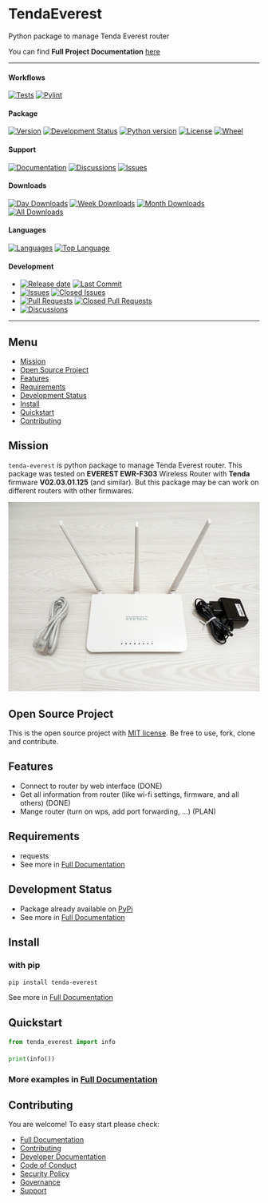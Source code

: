 # TendaEverest

Python package to manage Tenda Everest router

You can find **Full Project Documentation** [here][documentation_path]

<hr>

#### Workflows
[![Tests](https://github.com/quillcraftsman/tenda-everest/actions/workflows/run-tests.yml/badge.svg?branch=main)](https://github.com/quillcraftsman/tenda-everest/actions/workflows/run-tests.yml)
[![Pylint](https://github.com/quillcraftsman/tenda-everest/actions/workflows/lint.yml/badge.svg?branch=main)](https://github.com/quillcraftsman/tenda-everest/actions/workflows/lint.yml)

#### Package
[![Version](https://img.shields.io/pypi/v/tenda-everest.svg)](https://pypi.python.org/pypi/tenda-everest/)
[![Development Status](https://img.shields.io/pypi/status/tenda-everest.svg)](https://pypi.python.org/pypi/tenda-everest)
[![Python version](https://img.shields.io/pypi/pyversions/tenda-everest.svg)](https://pypi.python.org/pypi/tenda-everest/)
[![License](https://img.shields.io/pypi/l/tenda-everest)](https://github.com/quillcraftsman/tenda-everestblob/main/LICENSE)
[![Wheel](https://img.shields.io/pypi/wheel/tenda-everest.svg)](https://pypi.python.org/pypi/tenda-everest/)

#### Support
[![Documentation](https://img.shields.io/badge/docs-0094FF.svg)][documentation_path]
[![Discussions](https://img.shields.io/badge/discussions-ff0068.svg)](https://github.com/quillcraftsman/tenda-everest/discussions/)
[![Issues](https://img.shields.io/badge/issues-11AE13.svg)](https://github.com/quillcraftsman/tenda-everest/issues/)

#### Downloads
[![Day Downloads](https://img.shields.io/pypi/dd/tenda-everest)](https://pepy.tech/project/tenda-everest)
[![Week Downloads](https://img.shields.io/pypi/dw/tenda-everest)](https://pepy.tech/project/tenda-everest)
[![Month Downloads](https://img.shields.io/pypi/dm/tenda-everest)](https://pepy.tech/project/tenda-everest)
[![All Downloads](https://img.shields.io/pepy/dt/tenda-everest)](https://pepy.tech/project/tenda-everest)

#### Languages
[![Languages](https://img.shields.io/github/languages/count/quillcraftsman/tenda-everest)](https://github.com/quillcraftsman/tenda-everest)
[![Top Language](https://img.shields.io/github/languages/top/quillcraftsman/tenda-everest)](https://github.com/quillcraftsman/tenda-everest)

#### Development
- [![Release date](https://img.shields.io/github/release-date/quillcraftsman/tenda-everest
)](https://github.com/quillcraftsman/tenda-everest/releases)
[![Last Commit](https://img.shields.io/github/last-commit/quillcraftsman/tenda-everest/main
)](https://github.com/quillcraftsman/tenda-everest)
- [![Issues](https://img.shields.io/github/issues/quillcraftsman/tenda-everest
)](https://github.com/quillcraftsman/tenda-everest/issues/)
[![Closed Issues](https://img.shields.io/github/issues-closed/quillcraftsman/tenda-everest
)](https://github.com/quillcraftsman/tenda-everest/issues/)
- [![Pull Requests](https://img.shields.io/github/issues-pr/quillcraftsman/tenda-everest
)](https://github.com/quillcraftsman/tenda-everest/pulls)
[![Closed Pull Requests](https://img.shields.io/github/issues-pr-closed-raw/quillcraftsman/tenda-everest
)](https://github.com/quillcraftsman/tenda-everest/pulls)
- [![Discussions](https://img.shields.io/github/discussions/quillcraftsman/tenda-everest
)](https://github.com/quillcraftsman/tenda-everest/discussions/)

[//]: # (#### Repository Stats)

[//]: # ([![Stars]&#40;https://img.shields.io/github/stars/quillcraftsman/tenda-everest)

[//]: # (&#41;]&#40;https://github.com/quillcraftsman/tenda-everest&#41;)

[//]: # ([![Contributors]&#40;https://img.shields.io/github/contributors/quillcraftsman/tenda-everest)

[//]: # (&#41;]&#40;https://github.com/quillcraftsman/tenda-everestgraphs/contributors&#41;)

[//]: # ([![Forks]&#40;https://img.shields.io/github/forks/quillcraftsman/tenda-everest)

[//]: # (&#41;]&#40;https://github.com/quillcraftsman/tenda-everest&#41;)

<hr>

## Menu

- [Mission](#mission)
- [Open Source Project](#open-source-project)
- [Features](#features)
- [Requirements](#requirements)
- [Development Status](#development-status)
- [Install](#install)
- [Quickstart](#quickstart)
- [Contributing](#contributing)

## Mission

`tenda-everest` is python package to manage Tenda Everest router.
This package was tested on **EVEREST EWR-F303** Wireless Router with **Tenda** firmware **V02.03.01.125** 
(and similar). But this package may be can work on different routers with other firmwares.

![Everest ewr-f303 router picture](https://github.com/quillcraftsman/tenda-everest/blob/main/everest.jpeg)

## Open Source Project

This is the open source project with [MIT license](LICENSE). 
Be free to use, fork, clone and contribute.

## Features

- Connect to router by web interface (DONE)
- Get all information from router (like wi-fi settings, firmware, and all others) (DONE)
- Mange router (turn on wps, add port forwarding, ...) (PLAN)

## Requirements

- requests
- See more in [Full Documentation](https://tenda-everest.craftsman.lol/about.html#requirements)

## Development Status

- Package already available on [PyPi](https://pypi.org/project/tenda-everest/)
- See more in [Full Documentation](https://tenda-everest.craftsman.lol/about.html#development-status)

## Install

### with pip

```commandline
pip install tenda-everest
```

See more in [Full Documentation](https://tenda-everest.craftsman.lol/install.html)

## Quickstart

```python
from tenda_everest import info

print(info())
```

### More examples in [Full Documentation][documentation_path]

## Contributing

You are welcome! To easy start please check:
- [Full Documentation][documentation_path]
- [Contributing](CONTRIBUTING.md)
- [Developer Documentation](https://tenda-everest.craftsman.lol/dev_documentation.html)
- [Code of Conduct](CODE_OF_CONDUCT.md)
- [Security Policy](SECURITY.md)
- [Governance](GOVERNANCE.md)
- [Support](SUPPORT.md)

[documentation_path]: https://tenda-everest.craftsman.lol